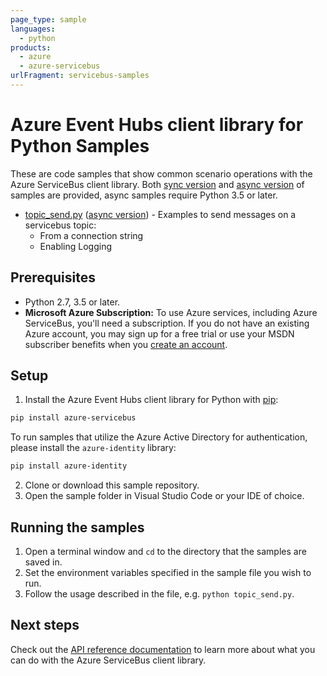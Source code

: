```yaml
---
page_type: sample
languages:
  - python
products:
  - azure
  - azure-servicebus
urlFragment: servicebus-samples
---
```


# Azure Event Hubs client library for Python Samples

These are code samples that show common scenario operations with the Azure ServiceBus client library.
Both [sync version](./sync_sampes) and [async version](./async_samples) of samples are provided, async samples require Python 3.5 or later.

- [topic_send.py](./sync_samples/topic_send.py) ([async version](./async_samples/topic_send_async.py)) - Examples to send messages on a servicebus topic:
    - From a connection string
    - Enabling Logging

## Prerequisites
- Python 2.7, 3.5 or later.
- **Microsoft Azure Subscription:**  To use Azure services, including Azure ServiceBus, you'll need a subscription.
If you do not have an existing Azure account, you may sign up for a free trial or use your MSDN subscriber benefits when you [create an account](https://account.windowsazure.com/Home/Index).

## Setup

1. Install the Azure Event Hubs client library for Python with [pip](https://pypi.org/project/pip/):
```bash
pip install azure-servicebus
```

To run samples that utilize the Azure Active Directory for authentication, please install the `azure-identity` library:
```bash
pip install azure-identity
```
2. Clone or download this sample repository.
3. Open the sample folder in Visual Studio Code or your IDE of choice.

## Running the samples

1. Open a terminal window and `cd` to the directory that the samples are saved in.
2. Set the environment variables specified in the sample file you wish to run.
3. Follow the usage described in the file, e.g. `python topic_send.py`.

## Next steps

Check out the [API reference documentation](https://docs.microsoft.com/en-us/python/api/azure-servicebus/azure.servicebus.receive_handler.sessionreceiver?view=azure-python) to learn more about
what you can do with the Azure ServiceBus client library.
